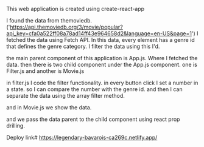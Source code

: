 This web application is created using create-react-app

I found the data from themoviedb. ('https://api.themoviedb.org/3/movie/popular?api_key=cfa0a522ff08a78ad14ff43e964658d2&language=en-US&page=1')
I fetched the data using Fetch API. In this data, every element has a genre id that defines the genre category. I filter the data using this I'd.

the main parent component of this application is App.js. Where I fetched the data. then there is two child component under the App.js component. one is Filter.js and another is Movie.js

in filter.js I code the filter functionality. in every button click I set a number in a state. so I can compare the number with the genre id. and then I can separate the data using the array filter method. 

and in Movie.js we show the data.

and we pass the data parent to the child component using react prop drilling.


Deploy link# https://legendary-bavarois-ca269c.netlify.app/
